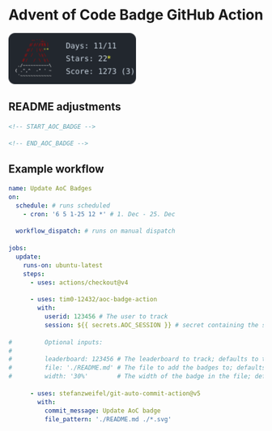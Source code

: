 # Advent of Code Badge GitHub Action

<a href="https://adventofcode.com/">
<img width="50%" alt="AoC Badge" src="./aoc-badge.svg"/>
</a>

## README adjustments

```html
<!-- START_AOC_BADGE -->

<!-- END_AOC_BADGE -->
```

## Example workflow

```yaml
name: Update AoC Badges
on:
  schedule: # runs scheduled
    - cron: '6 5 1-25 12 *' # 1. Dec - 25. Dec
    
  workflow_dispatch: # runs on manual dispatch 
  
jobs:
  update:
    runs-on: ubuntu-latest
    steps:
      - uses: actions/checkout@v4
          
      - uses: tim0-12432/aoc-badge-action
        with:
          userid: 123456 # The user to track
          session: ${{ secrets.AOC_SESSION }} # secret containing the session cookie
          
#         Optional inputs:
#         
#         leaderboard: 123456 # The leaderboard to track; defaults to the users private leaderboard
#         file: './README.md' # The file to add the badges to; defaults to ./README.md
#         width: '30%'        # The width of the badge in the file; defaults to 50%

      - uses: stefanzweifel/git-auto-commit-action@v5
        with:
          commit_message: Update AoC badge
          file_pattern: './README.md ./*.svg'
```
